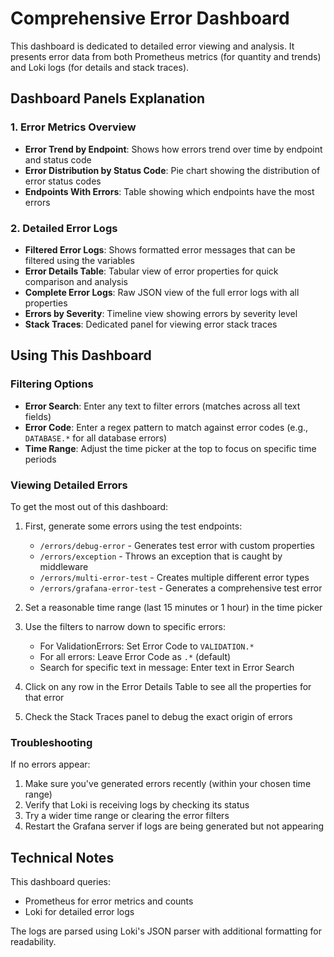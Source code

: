 # Comprehensive Error Dashboard

This dashboard is dedicated to detailed error viewing and analysis. It presents error data from both Prometheus metrics (for quantity and trends) and Loki logs (for details and stack traces).

## Dashboard Panels Explanation

### 1. Error Metrics Overview
- **Error Trend by Endpoint**: Shows how errors trend over time by endpoint and status code
- **Error Distribution by Status Code**: Pie chart showing the distribution of error status codes
- **Endpoints With Errors**: Table showing which endpoints have the most errors

### 2. Detailed Error Logs
- **Filtered Error Logs**: Shows formatted error messages that can be filtered using the variables
- **Error Details Table**: Tabular view of error properties for quick comparison and analysis
- **Complete Error Logs**: Raw JSON view of the full error logs with all properties
- **Errors by Severity**: Timeline view showing errors by severity level
- **Stack Traces**: Dedicated panel for viewing error stack traces

## Using This Dashboard

### Filtering Options
- **Error Search**: Enter any text to filter errors (matches across all text fields)
- **Error Code**: Enter a regex pattern to match against error codes (e.g., `DATABASE.*` for all database errors)
- **Time Range**: Adjust the time picker at the top to focus on specific time periods

### Viewing Detailed Errors

To get the most out of this dashboard:

1. First, generate some errors using the test endpoints:
   - `/errors/debug-error` - Generates test error with custom properties
   - `/errors/exception` - Throws an exception that is caught by middleware
   - `/errors/multi-error-test` - Creates multiple different error types
   - `/errors/grafana-error-test` - Generates a comprehensive test error

2. Set a reasonable time range (last 15 minutes or 1 hour) in the time picker

3. Use the filters to narrow down to specific errors:
   - For ValidationErrors: Set Error Code to `VALIDATION.*` 
   - For all errors: Leave Error Code as `.*` (default)
   - Search for specific text in message: Enter text in Error Search

4. Click on any row in the Error Details Table to see all the properties for that error

5. Check the Stack Traces panel to debug the exact origin of errors

### Troubleshooting

If no errors appear:
1. Make sure you've generated errors recently (within your chosen time range)
2. Verify that Loki is receiving logs by checking its status
3. Try a wider time range or clearing the error filters
4. Restart the Grafana server if logs are being generated but not appearing

## Technical Notes

This dashboard queries:
- Prometheus for error metrics and counts
- Loki for detailed error logs
 
The logs are parsed using Loki's JSON parser with additional formatting for readability. 
